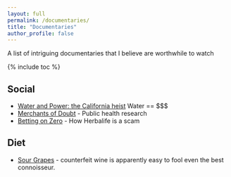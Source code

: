 ```yaml
---
layout: full
permalink: /documentaries/
title: "Documentaries"
author_profile: false
---
```


A list of intriguing documentaries that I believe are worthwhile to watch

{% include toc %}

## Social 

 - [Water and Power:  the California heist](http://www.imdb.com/title/tt6290202/)  Water == $$$
 - [Merchants of Doubt](http://www.imdb.com/title/tt3675568/) - Public health research 
 - [Betting on Zero](https://www.netflix.com/title/80108609) - How Herbalife is a scam

## Diet

 - [Sour Grapes](http://www.imdb.com/title/tt5728684/) - counterfeit wine is apparently easy to fool even the best connoisseur.  
